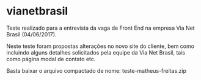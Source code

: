 # vianetbrasil
Teste realizado para a entrevista da vaga de Front End na empresa Via Net Brasil (04/06/2017).

Neste teste foram propostas alterações no novo site do cliente, bem como incluindo alguns detalhes solicitados pela equipe da Via Net Brasil, tais como página modal de contato etc.

Basta baixar o arquivo compactado de nome: teste-matheus-freitas.zip
